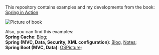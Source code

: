 This repository contains examples and my developments from the book: 
[Spring in Action](https://www.amazon.com/Spring-Action-Covers-4/dp/161729120X)

![Picture of book](https://images-na.ssl-images-amazon.com/images/I/51gHy16h5TL._SX397_BO1,204,203,200_.jpg)

Also, you can find this examples:  
**Spring Cache**: 
[Blog](https://github.com/MrChebik/Blog);  
**Spring (MVC, Data, Security, XML configuration)**: 
[Blog](https://github.com/MrChebik/Blog), 
[Notes](https://github.com/MrChebik/Notes);  
**Spring Boot (MVC, Data)**: 
[OSPicture](https://github.com/MrChebik/OSPicture);